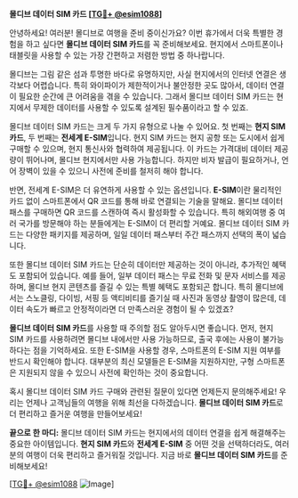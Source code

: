 **몰디브 데이터 SIM 카드 [[TG💪+ @esim1088](https://t.me/s/esim1088)]**

안녕하세요! 여러분! 몰디브로 여행을 준비 중이신가요? 이번 휴가에서 더욱 특별한 경험을 하고 싶다면 **몰디브 데이터 SIM 카드**를 꼭 준비해보세요. 현지에서 스마트폰이나 태블릿을 사용할 수 있는 가장 간편하고 저렴한 방법 중 하나랍니다.

몰디브는 그림 같은 섬과 투명한 바다로 유명하지만, 사실 현지에서의 인터넷 연결은 생각보다 어렵습니다. 특히 와이파이가 제한적이거나 불안정한 곳도 많아서, 데이터 연결이 필요한 순간에 큰 어려움을 겪을 수 있습니다. 그래서 몰디브 데이터 SIM 카드는 현지에서 무제한 데이터를 사용할 수 있도록 설계된 필수품이라고 할 수 있죠.

몰디브 데이터 SIM 카드는 크게 두 가지 유형으로 나눌 수 있어요. 첫 번째는 **현지 SIM 카드**, 두 번째는 **전세계 E-SIM**입니다. 현지 SIM 카드는 현지 공항 또는 도시에서 쉽게 구매할 수 있으며, 현지 통신사와 협력하여 제공됩니다. 이 카드는 가격대비 데이터 제공량이 뛰어나며, 몰디브 현지에서만 사용 가능합니다. 하지만 비자 발급이 필요하거나, 언어 장벽이 있을 수 있으니 사전에 준비를 철저히 해야 합니다.

반면, 전세계 E-SIM은 더 유연하게 사용할 수 있는 옵션입니다. **E-SIM**이란 물리적인 카드 없이 스마트폰에서 QR 코드를 통해 바로 연결되는 기술을 말해요. 몰디브 데이터 패스를 구매하면 QR 코드를 스캔하여 즉시 활성화할 수 있습니다. 특히 해외여행 중 여러 국가를 방문해야 하는 분들에게는 E-SIM이 더 편리할 거예요. 몰디브 데이터 SIM 카드는 다양한 패키지를 제공하며, 일일 데이터 패스부터 주간 패스까지 선택의 폭이 넓습니다.

또한 몰디브 데이터 SIM 카드는 단순히 데이터만 제공하는 것이 아니라, 추가적인 혜택도 포함되어 있습니다. 예를 들어, 일부 데이터 패스는 무료 전화 및 문자 서비스를 제공하며, 몰디브 현지 콘텐츠를 즐길 수 있는 특별 혜택도 포함되곤 합니다. 특히 몰디브에서는 스노클링, 다이빙, 서핑 등 액티비티를 즐기실 때 사진과 동영상 촬영이 많은데, 데이터 속도가 빠르고 안정적이라면 더 만족스러운 경험이 될 수 있겠죠?

**몰디브 데이터 SIM 카드**를 사용할 때 주의할 점도 알아두시면 좋습니다. 먼저, 현지 SIM 카드를 사용하려면 몰디브 내에서만 사용 가능하므로, 출국 후에는 사용이 불가능하다는 점을 기억하세요. 또한 E-SIM을 사용할 경우, 스마트폰의 E-SIM 지원 여부를 반드시 확인해야 합니다. 대부분의 최신 모델들은 E-SIM을 지원하지만, 구형 스마트폰은 지원되지 않을 수 있으니 사전에 확인하는 것이 중요합니다.

혹시 몰디브 데이터 SIM 카드 구매와 관련된 질문이 있다면 언제든지 문의해주세요! 우리는 언제나 고객님들의 여행을 위해 최선을 다하겠습니다. **몰디브 데이터 SIM 카드**로 더 편리하고 즐거운 여행을 만들어보세요!

**끝으로 한 마디:** 몰디브 데이터 SIM 카드는 현지에서의 데이터 연결을 쉽게 해결해주는 중요한 아이템입니다. **현지 SIM 카드**와 **전세계 E-SIM** 중 어떤 것을 선택하더라도, 여러분의 여행이 더욱 편리하고 즐거워질 것입니다. 지금 바로 **몰디브 데이터 SIM 카드**를 준비해보세요! 

[[TG💪+ @esim1088](https://t.me/s/esim1088) ![Image](https://i.postimg.cc/Y0z9fWf4/image.png)]